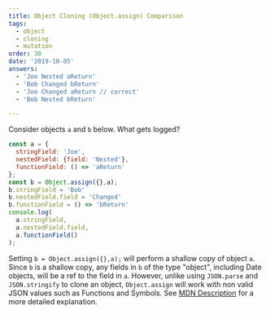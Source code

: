 ```yaml
---
title: Object Cloning (Object.assign) Comparison
tags:
  - object
  - cloning
  - mutation
order: 30
date: '2019-10-05'
answers:
  - 'Joe Nested aReturn'
  - 'Bob Changed bReturn'
  - 'Joe Changed aReturn // correct'
  - 'Bob Nested bReturn'

---
```


Consider objects `a` and `b` below. What gets logged?

```javascript
const a = { 
  stringField: 'Joe',
  nestedField: {field: 'Nested'},
  functionField: () => 'aReturn'
};
const b = Object.assign({},a);
b.stringField = 'Bob'
b.nestedField.field = 'Changed'
b.functionField = () => 'bReturn'
console.log(
  a.stringField,
  a.nestedField.field,
  a.functionField()
);
```

<!-- explanation -->

Setting `b = Object.assign({},a);` will perform a shallow copy of object `a`. Since `b` is a shallow copy, any fields in `b` of the type "object", including Date objects, will be a ref to the field in `a`. However, unlike using `JSON.parse` and `JSON.stringify` to clone an object, `Object.assign` will work with non valid JSON values such as Functions and Symbols. See [MDN Description](https://developer.mozilla.org/en-US/docs/Web/JavaScript/Reference/Global_Objects/Object/assign#Examples) for a more detailed explanation.
